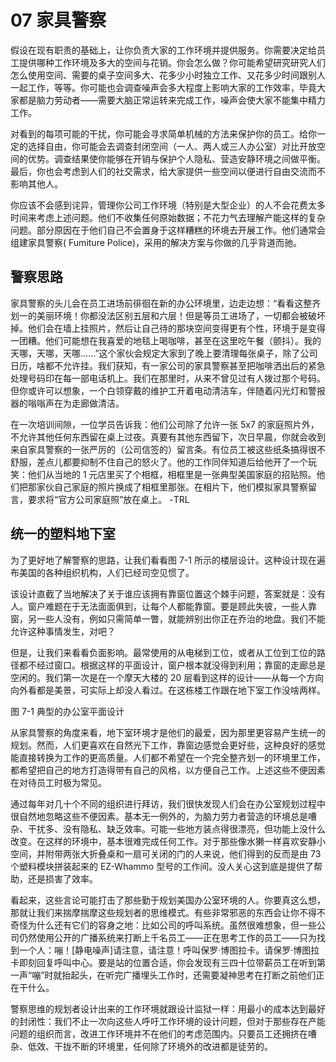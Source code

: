 # 07 家具警察

假设在现有职责的基础上，让你负责大家的工作环境并提供服务。你需要决定给员工提供哪种工作环境及多大的空间与花销。你会怎么做？你可能希望研究研究人们怎么使用空间、需要的桌子空间多大、花多少小时独立工作、又花多少时间跟别人一起工作，等等。你可能也会调查噪声会多大程度上影响大家的工作效率，毕竟大家都是脑力劳动者——需要大脑正常运转来完成工作，噪声会使大家不能集中精力工作。

对看到的每项可能的干扰，你可能会寻求简单机械的方法来保护你的员工。给你一定的选择自由，你可能会去调查封闭空间（一人、两人或三人办公室）对比开放空间的优势。调查结果使你能够在开销与保护个人隐私、营造安静环境之间做平衡。最后，你也会考虑到人们的社交需求，给大家提供一些空间以便进行自由交流而不影响其他人。

你应该不会感到诧异，管理你公司工作环境（特别是大型企业）的人不会花费太多时间来考虑上述问题。他们不收集任何原始数据；不花力气去理解产能这样的复杂问题。部分原因在于他们自己不会置身于这样糟糕的环境去开展工作。他们通常会组建家具警察( Fumiture Police)，采用的解决方案与你做的几乎背道而驰。

## 警察思路

家具警察的头儿会在员工进场前徘徊在新的办公环境里，边走边想：“看看这整齐划一的美丽环境！你都没法区别五层和六层！但是等员工进场了，一切都会被破坏掉。他们会在墙上挂照片，然后让自己待的那块空间变得更有个性，环境于是变得一团糟。他们可能想在我喜爱的地毯上喝咖啡，甚至在这里吃午餐（颤抖）。我的天哪，天哪，天哪……”这个家伙会规定大家到了晚上要清理每张桌子，除了公司日历，啥都不允许挂。我们获知，有一家公司的家具警察甚至把咖啡洒出后的紧急处理号码印在每一部电话机上。我们在那里时，从来不曾见过有人拨过那个号码。但你或许可以想象，一个白领穿戴的维护工开着电动清洁车，伴随着闪光灯和警报器的嗡嗡声在为走廊做清洁。

在一次培训间隙，一位学员告诉我：他们公司除了允许一张 5x7 的家庭照片外，不允许其他任何东西留在桌上过夜。真要有其他东西留下，次日早晨，你就会收到来自家具警察的一张严厉的（公司信签的）留言条。有位员工被这些纸条搞得很不舒服，差点儿都要抑制不住自己的怒火了。他的工作同伴知道后给他开了一个玩笑：他们从当地的 1 元店里买了个相框，相框里是一张典型美国家庭的招贴照。他们把那家伙自己家庭的照片换成了相框里那张。在相片下，他们模拟家具警察留言，要求将“官方公司家庭照”放在桌上。
-TRL

## 统一的塑料地下室

为了更好地了解警察的思路，让我们看看图 7-1 所示的楼层设计。这种设计现在遍布美国的各种组织机构，人们已经司空见惯了。

该设计直截了当地解决了关于谁应该拥有靠窗位置这个棘手问题，答案就是：没有人。窗户难题在于无法面面俱到，让每个人都能靠窗。要是顾此失彼，一些人靠窗，另一些人没有，例如只需简单一瞥，就能辨别出你正在乔治的地盘。我们不能允许这种事情发生，对吧？

但是，让我们来看看负面影响。最常使用的从电梯到工位，或者从工位到工位的路径都不经过窗口。根据这样的平面设计，窗户根本就没得到利用；靠窗的走廊总是空闲的。我们第一次是在一个摩天大楼的 20 层看到这样的设计——从每一个方向向外看都是美景，可实际上却没人看过。在这栋楼工作跟在地下室工作没啥两样。

图 7-1 典型的办公室平面设计

从家具警察的角度来看，地下室环境才是他们的最爱，因为那里更容易产生统一的规划。然而，人们更喜欢在自然光下工作，靠窗边感觉会更好些，这种良好的感觉能直接转换为工作的更高质量。人们都不希望在一个完全整齐划一的环境里工作，都希望把自己的地方打造得带有自己的风格，以方便自己工作。上述这些不便因素在对待员工时极为常见。

通过每年对几十个不同的组织进行拜访，我们很快发现人们会在办公室规划过程中很自然地忽略这些不便因素。基本无一例外的，为脑力劳力者营造的环境总是嘈杂、干扰多、没有隐私、缺乏效率。可能一些地方装点得很漂亮，但功能上没什么改变。在这样的环境中，基本很难完成任何工作。对于那些像水獭一样喜欢安静小空间，并附带两张大折叠桌和一扇可关闭的门的人来说，他们得到的反而是由 73 个塑料模块拼装起来的 EZ-Whammo 型号的工作间。没人关心这到底是提供了帮助，还是损害了效率。

看起来，这些言论可能打击了那些勤于规划美国办公室环境的人。你要真这么想，那就让我们来揣摩揣摩这些规划者的思维模式。有些非常邪恶的东西会让你不得不奇怪为什么还有它们的容身之地：比如公司的呼叫系统。虽然很难想象，但一些公司仍然使用公开的广播系统来打断上千名员工——正在思考工作的员工——只为找到一个人：嘣！[静电噪声]请注意，请注意！呼叫保罗·博图拉卡。请保罗·博图拉卡即刻回复呼叫中心。要是站的位置合适，你会发现有三四十位带薪员工在听到第一声“嘣”时就抬起头，在听完广播埋头工作时，还需要凝神思考在打断之前他们正在干什么。

警察思维的规划者设计出来的工作环境就跟设计监狱一样：用最小的成本达到最好的封闭性：我们不止一次向这些人呼吁工作环境的设计问题，但对于那些存在产能问题的组织而言，改进工作环境并不在他们的考虑范围内。只要员工还拥挤在嘈杂、低效、干拢不断的环境里，任何除了环境外的改进都是徒劳的。
